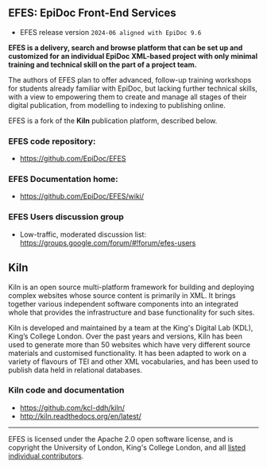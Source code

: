 ## EFES: EpiDoc Front-End Services

* EFES release version `2024-06 aligned with EpiDoc 9.6`

**EFES is a delivery, search and browse platform that can be set up and customized for an individual EpiDoc XML-based project with only minimal training and technical skill on the part of a project team.**

The authors of EFES plan to offer advanced, follow-up training workshops for students already familiar with EpiDoc, but lacking further technical skills, with a view to empowering them to create and manage all stages of their digital publication, from modelling to indexing to publishing online.

EFES is a fork of the **Kiln** publication platform, described below.

### EFES code repository:

* https://github.com/EpiDoc/EFES

### EFES Documentation home:

* https://github.com/EpiDoc/EFES/wiki/

### EFES Users discussion group

* Low-traffic, moderated discussion list: <https://groups.google.com/forum/#!forum/efes-users>

## Kiln

Kiln is an open source multi-platform framework for building and deploying
complex websites whose source content is primarily in XML. It brings together
various independent software components into an integrated whole that provides
the infrastructure and base functionality for such sites.

Kiln is developed and maintained by a team at the King's Digital Lab (KDL), King’s College London. 
Over the past years and versions, Kiln has been used to generate more than 50 websites
which have very different source materials and customised
functionality. It has been adapted to work on a variety of flavours of
TEI and other XML vocabularies, and has been used to publish data held
in relational databases.

### Kiln code and documentation

* https://github.com/kcl-ddh/kiln/
* http://kiln.readthedocs.org/en/latest/

----

EFES is licensed under the Apache 2.0 open software license,
and is copyright the University of London, King's College London,
and all [listed individual contributors](https://github.com/EpiDoc/EFES/wiki/About-the-project).
